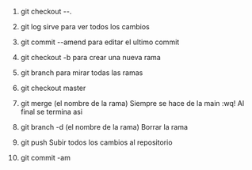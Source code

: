 
1. git checkout --.   
2. git log   sirve para ver todos los cambios
3. git commit --amend   para editar el ultimo commit

4. git checkout -b    para crear una nueva rama
5. git branch   para mirar todas las ramas
6. git checkout master

7. git merge  (el nombre de la rama) Siempre se hace de la main
:wq!    Al final se termina asi 

8. git branch -d (el nombre de la rama)     Borrar la rama

9. git push      Subir todos los cambios al repositorio

10. git commit -am 